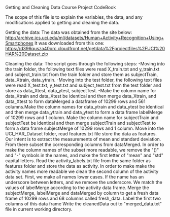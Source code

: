Getting and Cleaning Data Course Project CodeBook

The scope of this file is to explain the variables, the data, and any modifications applied to getting and cleaning the data.

Getting the data:
    The data was obtained from the site below:
    http://archive.ics.uci.edu/ml/datasets/Human+Activity+Recognition+Using+Smartphones
    It was downloaded from this one:
    https://d396qusza40orc.cloudfront.net/getdata%2Fprojectfiles%2FUCI%20HAR%20Dataset.zip
    
Cleaning the data:
    The script goes through the following steps:
        -Moving into the train folder, the following text files were read X_train.txt and y_train.txt and subject_train.txt from the train folder and store them as subjectTrain, data_Xtrain, data_ytrain.
        -Moving into the test folder, the following text files were read X_test.txt, y_test.txt and subject_test.txt from the test folder and store as data_Xtest, data_ytest, subjectTest. 
        -Make the column name for data_Xtrain and data_Xtest be identical and then merge data_Xtrain, and  data_Xtest to form dataMerged a dataframe of 10299 rows and 561 columns.Make the column names for data_ytrain and data_ytest be identical and then merge data_ytrain and data_ytest to form a data frame labelMerge of 10299 rows and 1 column. Make the column name for subjectTrain and subjectTest be identical and then merge subjectTrain and subjectTest to form a data frame subjectMerge of 10299 rows and 1 column.
        Move into the UCI_HAR_Dataset folder, read features.txt file store the data as features. Our intent is to extract the measurements of mean and standard deviation. From there subset the corresponding columns from dataMerged. 
        In order to make the column names of the subset more readable, we remove the "()" and "-" symbols in the names, and make the first letter of "mean" and "std" capital letters.
        Read the activity_labels.txt file from the same folder as features folder and store the data as activity.
        In order to make make the activity names more readable we clean the second column of the activity data set. First, we make all names lower cases. If the name has an underscore between letters, and we remove the underscore. We match the values of labelMerge according to the activity data frame.
        Merge the subjectMerge, labelMerge and dataMerged by column to get a fresh data frame of 10299 rows and 68 columns called fresh_data. Label the first two columns of this data frame
        Write the cleanedData out to "merged_data.txt" file in current working directory.
        